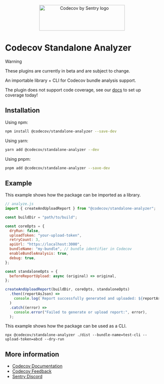 <p align="center">
  <a href="https://about.codecov.io" target="_blank">
    <img src="https://about.codecov.io/wp-content/themes/codecov/assets/brand/sentry-cobranding/logos/codecov-by-sentry-logo.svg" alt="Codecov by Sentry logo" width="280" height="84">
  </a>
</p>

# Codecov Standalone Analyzer

> [!WARNING]
> These plugins are currently in beta and are subject to change.
>
> An importable library + CLI for Codecov bundle analysis support.
>
> The plugin does not support code coverage, see our [docs](https://docs.codecov.com/docs/quick-start) to set up coverage today!

## Installation

Using npm:

```bash
npm install @codecov/standalone-analyzer --save-dev
```

Using yarn:

```bash
yarn add @codecov/standalone-analyzer --dev
```

Using pnpm:

```bash
pnpm add @codecov/standalone-analyzer --save-dev
```

## Example

This example shows how the package can be imported as a library.

```js
// analyze.js
import { createAndUploadReport } from "@codecov/standalone-analyzer";

const buildDir = "path/to/build";

const coreOpts = {
  dryRun: false,
  uploadToken: "your-upload-token",
  retryCount: 3,
  apiUrl: "https://localhost:3000",
  bundleName: "my-bundle", // bundle identifier in Codecov
  enableBundleAnalysis: true,
  debug: true,
};

const standaloneOpts = {
  beforeReportUpload: async (original) => original,
};

createAndUploadReport(buildDir, coreOpts, standaloneOpts)
  .then((reportAsJson) =>
    console.log(`Report successfully generated and uploaded: ${reportAsJson}`),
  )
  .catch((error) =>
    console.error("Failed to generate or upload report:", error),
  );
```

This example shows how the package can be used as a CLI.

```
npx @codecov/standalone-analyzer ./dist --bundle-name=test-cli --upload-token=abcd --dry-run
```

## More information

- [Codecov Documentation](https://docs.codecov.com/docs)
- [Codecov Feedback](https://github.com/codecov/feedback/discussions)
- [Sentry Discord](https://discord.gg/Ww9hbqr)
